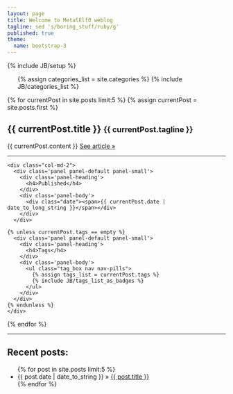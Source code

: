 ```yaml
---
layout: page
title: Welcome to MetalElf0 weblog
tagline: sed 's/boring_stuff/ruby/g'
published: true
theme:
  name: bootstrap-3
---
```

{% include JB/setup %}

<div class="row">
  <div class="well col-md-10 col-md-offset-2">
    <ul class="nav nav-pills">
      {% assign categories_list = site.categories %}
      {% include JB/categories_list %}
    </ul>
  </div>
</div>

{% for currentPost in site.posts limit:5 %}
  {% assign currentPost = site.posts.first %}
  <div class="row post">
    <div class="col-md-8 col-md-offset-2">
      <div>
        <h2>{{ currentPost.title }} <small>{{ currentPost.tagline }}</small></h2>
      </div>
      {{ currentPost.content }}
      <a id="more" href="{{ currentPost.url }}">See article &raquo;</a>
      <hr/>
    </div>

    <div class="col-md-2">
      <div class='panel panel-default panel-small'>
        <div class='panel-heading'>
          <h4>Published</h4>
        </div>
        <div class='panel-body'>
          <div class="date"><span>{{ currentPost.date | date_to_long_string }}</span></div>
        </div>
      </div>

    {% unless currentPost.tags == empty %}
      <div class='panel panel-default panel-small'>
        <div class='panel-heading'>
          <h4>Tags</h4>
        </div>
        <div class='panel-body'>
          <ul class="tag_box nav nav-pills">
            {% assign tags_list = currentPost.tags %}
            {% include JB/tags_list_as_badges %}
          </ul>
        </div>
      </div>
    {% endunless %}
    </div>
  </div>
{% endfor %}

<hr/>

## Recent posts:

<ul class="posts">
  {% for post in site.posts limit:5 %}
    <li><span>{{ post.date | date_to_string }}</span> &raquo; <a href="{{ BASE_PATH }}{{ post.url }}">{{ post.title }}</a></li>
  {% endfor %}
</ul>
